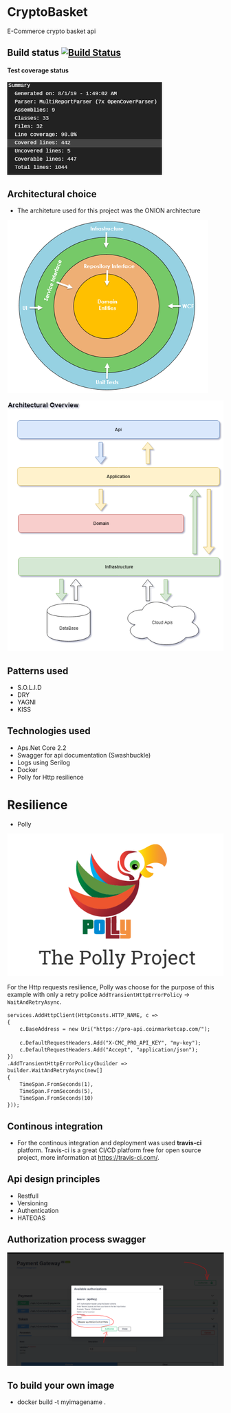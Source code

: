 # CryptoBasket
E-Commerce crypto basket api

## Build status [![Build Status](https://travis-ci.org/ErickGallani/CryptoBasket.svg?branch=master)](https://travis-ci.org/ErickGallani/CryptoBasket)

#### Test coverage status
![Test coverage](/assets/coverage.PNG) 

## Architectural choice
- The architeture used for this project was the ONION architecture

![Onion Example 1](/assets/onion_example_1.png)  

![Architectural overview](/assets/Architectural_Overview.png)  

## Patterns used
- S.O.L.I.D
- DRY
- YAGNI
- KISS

## Technologies used
- Aps.Net Core 2.2
- Swagger for api documentation (Swashbuckle)
- Logs using Serilog
- Docker
- Polly for Http resilience

# Resilience
- Polly

![The polly project](/assets/the_polly_project.PNG)  

For the Http requests resilience, Polly was choose for the purpose of this example with only a retry police `AddTransientHttpErrorPolicy` -> `WaitAndRetryAsync`.

```
services.AddHttpClient(HttpConsts.HTTP_NAME, c =>
{
    c.BaseAddress = new Uri("https://pro-api.coinmarketcap.com/");
    
    c.DefaultRequestHeaders.Add("X-CMC_PRO_API_KEY", "my-key");
    c.DefaultRequestHeaders.Add("Accept", "application/json");
})
.AddTransientHttpErrorPolicy(builder => builder.WaitAndRetryAsync(new[]
{
    TimeSpan.FromSeconds(1),
    TimeSpan.FromSeconds(5),
    TimeSpan.FromSeconds(10)
}));
```

## Continous integration
- For the continous integration and deployment was used **travis-ci** platform. Travis-ci is a great CI/CD platform free for open source project, more information at https://travis-ci.com/.

## Api design principles
- Restfull
- Versioning
- Authentication
- HATEOAS

## Authorization process swagger
![Authorization swagger](/assets/authorize_process.PNG)

## To build your own image
- docker build -t myimagename .
